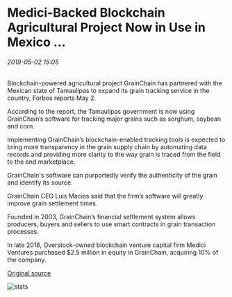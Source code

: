 # Medici-Backed Blockchain Agricultural Project Now in Use in Mexico ...

###### 2019-05-02 15:05

Blockchain-powered agricultural project GrainChain has partnered with the Mexican state of Tamaulipas to expand its grain tracking service in the country, Forbes reports May 2.

According to the report, the Tamaulipas government is now using GrainChain’s software for tracking major grains such as sorghum, soybean and corn.

Implementing GrainChain’s blockchain-enabled tracking tools is expected to bring more transparency in the grain supply chain by automating data records and providing more clarity to the way grain is traced from the field to the end marketplace.

GrainChain's software can purportedly verify the authenticity of the grain and identify its source.

GrainChain CEO Luis Macias said that the firm’s software will greatly improve grain settlement times.

Founded in 2003, GrainChain’s financial settlement system allows producers, buyers and sellers to use smart contracts in grain transaction processes.

In late 2018, Overstock-owned blockchain venture capital firm Medici Ventures purchased $2.5 million in equity in GrainChain, acquiring 10% of the company.

[Original source](https://cointelegraph.com/news/medici-backed-blockchain-agricultural-project-now-in-use-in-mexico)

![stats](https://c.statcounter.com/11760860/0/a89fa40b/1/ "stats")